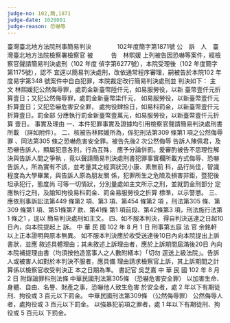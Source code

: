 ```yaml
---
judge-no: 102,簡,1871
judge-date: 1020801
judge-reason: 恐嚇等
---
```


臺灣臺北地方法院刑事簡易判決　　　　 102年度簡字第1871號
公　訴　人　臺灣臺北地方法院檢察署檢察官
被　　　告　林熙媛
上列被告因恐嚇等案件，經檢察官聲請簡易判決處刑（102 年度
偵字第6277號），本院受理後（102 年度簡字第1175號），認不
宜逕以簡易判決處刑，改依通常程序審理，嗣被告於本院102 年
度易字第348 號案件中自白犯罪，本院裁定改行簡易判決處刑並
判決如下：
    主  文
林熙媛犯公然侮辱罪，處罰金新臺幣陸仟元，如易服勞役，以新
臺幣壹仟元折算壹日；又犯公然侮辱罪，處罰金新臺幣柒仟元，
如易服勞役，以新臺幣壹仟元折算壹日；又犯恐嚇危害安全罪，
處拘役肆拾日，如易科罰金，以新臺幣壹仟元折算壹日。罰金部
分應執行罰金新臺幣壹萬元，如易服勞役，以新臺幣壹仟元折算
壹日。
    事實及理由
一、本件犯罪事實及證據均引用檢察官聲請簡易判決處刑書所載
    （詳如附件）。
二、核被告林熙媛所為，係犯刑法第309 條第1 項之公然侮辱罪
    、同法第305 條之恐嚇危害安全罪。被告先後2 次公然侮辱
    告訴人陳佩君，及恐嚇告訴人，顯屬犯意各別，行為互殊，
    應予分論併罰。爰審酌被告不思理性解決與告訴人間之爭執
    ，竟以聲請簡易判決處刑書犯罪事實欄所載方式侮辱、恐嚇
    告訴人，所為實有不該，並考量其之經濟狀況小康、素無前
    科，品行尚佳，智識程度為大學畢業，與告訴人原為朋友關
    係，犯罪所生之危險及損害非鉅，暨犯後坦承犯行，態度尚
    可等一切情狀，分別量處如主文所示之刑，並就罰金刑部分
    定應執行之刑，及諭知拘役易科罰金、罰金易服勞役之折算
    標準，以示警懲。
三、應依刑事訴訟法第449 條第2 項、第3 項、第454 條第2 項
    ，刑法第305 條、第309 條第1 項、第51條第7 款、第41條
    第1 項前段、第42條第3 項，刑法施行法第1 條之1 ，逕以
    簡易判決處刑如主文。
四、如不服本判決，得自判決送達之日起10日內，向本院提起上
    訴。
中    華    民    國   102    年    8     月    1     日
              刑事第五庭        法  官  余銘軒
以上正本證明與原本無異。
如不服本判決應於收受送達後10日內向本院提出上訴書狀，並應
敘述具體理由；其未敘述上訴理由者，應於上訴期間屆滿後20日
內向本院補提理由書（均須按他造當事人之人數附繕本）「切勿
逕送上級法院」。告訴人或被害人如對於本判決不服者，應具備
理由請求檢察官上訴，其上訴期間之計算係以檢察官收受判決正
本之日期為準。
                                書記官  吳芝嘉
中    華    民    國   102    年    8     月    2     日
附錄論罪科刑法條
中華民國刑法第305條
（恐嚇危害安全罪）
以加害生命、身體、自由、名譽、財產之事，恐嚇他人致生危害
於安全者，處 2 年以下有期徒刑、拘役或 3 百元以下罰金。
中華民國刑法第309條
（公然侮辱罪）
公然侮辱人者，處拘役或 3 百元以下罰金。
以強暴犯前項之罪者，處 1 年以下有期徒刑、拘役或 5 百元以
下罰金。